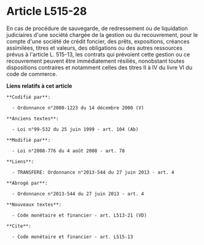 # Article L515-28

En cas de procédure de sauvegarde, de redressement ou de liquidation judiciaires d'une société chargée de la gestion ou du
recouvrement, pour le compte d'une société de crédit foncier, des prêts, expositions, créances assimilées, titres et valeurs,
des obligations ou des autres ressources prévus à l'article L. 515-13, les contrats qui prévoient cette gestion ou ce
recouvrement peuvent être immédiatement résiliés, nonobstant toutes dispositions contraires et notamment celles des titres II
à IV du livre VI du code de commerce.

**Liens relatifs à cet article**

	**Codifié par**:

	  - Ordonnance n°2000-1223 du 14 décembre 2000 (V)

	**Anciens textes**:

	  - Loi n°99-532 du 25 juin 1999 - art. 104 (Ab)

	**Modifié par**:

	  - Loi n°2008-776 du 4 août 2008 - art. 78

	**Liens**:

	  - TRANSFERE: Ordonnance n°2013-544 du 27 juin 2013 - art. 4

	**Abrogé par**:

	  - Ordonnance n°2013-544 du 27 juin 2013 - art. 4

	**Nouveaux textes**:

	  - Code monétaire et financier - art. L513-21 (VD)

	**Cite**:

	  - Code monétaire et financier - art. L515-13
